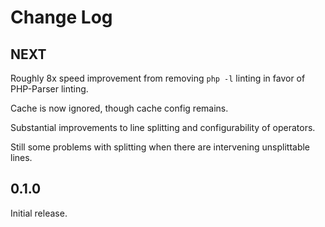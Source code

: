 # Change Log

## NEXT

Roughly 8x speed improvement from removing `php -l` linting in favor of PHP-Parser linting.

Cache is now ignored, though cache config remains.

Substantial improvements to line splitting and configurability of operators.

Still some problems with splitting when there are intervening unsplittable lines.

## 0.1.0

Initial release.
